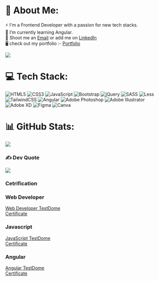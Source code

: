 # 💫 About Me:
⚡ I'm a Frontend Developer with a passion for new tech stacks.<br>🌱 I’m currently learning Angular.<br>💬 Shoot me an <a href="mailto:roya5846@gmail.com">Email</a> or add me on <a href="#">LinkedIn</a><br>🖥️ check out my portfolio :- [Portfolio](https://amanroy007.github.io/portfolio/)

[![](https://visitcount.itsvg.in/api?id=ipiyushchaudhary&icon=0&color=3)](https://visitcount.itsvg.in)


# 💻 Tech Stack:
![HTML5](https://img.shields.io/badge/html5-%23E34F26.svg?style=for-the-badge&logo=html5&logoColor=white) ![CSS3](https://img.shields.io/badge/css3-%231572B6.svg?style=for-the-badge&logo=css3&logoColor=white) ![JavaScript](https://img.shields.io/badge/javascript-%23323330.svg?style=for-the-badge&logo=javascript&logoColor=%23F7DF1E) ![Bootstrap](https://img.shields.io/badge/bootstrap-%23563D7C.svg?style=for-the-badge&logo=bootstrap&logoColor=white) ![jQuery](https://img.shields.io/badge/jquery-%230769AD.svg?style=for-the-badge&logo=jquery&logoColor=white) ![SASS](https://img.shields.io/badge/SASS-hotpink.svg?style=for-the-badge&logo=SASS&logoColor=white) ![Less](https://img.shields.io/badge/less-2B4C80?style=for-the-badge&logo=less&logoColor=white) ![TailwindCSS](https://img.shields.io/badge/tailwindcss-%2338B2AC.svg?style=for-the-badge&logo=tailwind-css&logoColor=white) ![Angular](https://img.shields.io/badge/angular-%2320232a.svg?style=for-the-badge&logo=angular&logoColor=red) ![Adobe Photoshop](https://img.shields.io/badge/adobephotoshop-%2331A8FF.svg?style=for-the-badge&logo=adobephotoshop&logoColor=white) ![Adobe Illustrator](https://img.shields.io/badge/adobeillustrator-%23FF9A00.svg?style=for-the-badge&logo=adobeillustrator&logoColor=white) ![Adobe XD](https://img.shields.io/badge/Adobe%20XD-470137?style=for-the-badge&logo=Adobe%20XD&logoColor=#FF61F6) ![Figma](https://img.shields.io/badge/figma-%23F24E1E.svg?style=for-the-badge&logo=figma&logoColor=white) ![Canva](https://img.shields.io/badge/Canva-%2300C4CC.svg?style=for-the-badge&logo=Canva&logoColor=white)
# 📊 GitHub Stats:
![](https://github-readme-stats.vercel.app/api/top-langs/?username=ipiyushchaudhary&theme=dark&hide_border=false&include_all_commits=false&count_private=false&layout=compact)

### ✍️ Dev Quote
![](https://quotes-github-readme.vercel.app/api?type=horizontal&theme=radical)

### Cetrification

### Web Developer
<a href="https://www.testdome.com/certificates/d75626574ddc4bb18ff3504b753f2a62" class="testdome-certificate-stamp gold">
          <span class="testdome-certificate-test-name">Web Developer</span>
          <span class="testdome-certificate-card-logo">TestDome<br>Certificate</span>
          </a>

### Javascript
<a href="https://www.testdome.com/certificates/55e5a7e201944650a6168c068755f387" class="testdome-certificate-stamp gold">
          <span class="testdome-certificate-test-name">JavaScript</span>
          <span class="testdome-certificate-card-logo">TestDome<br>Certificate</span>
</a>

### Angular
<a href="https://www.testdome.com/certificates/9372ecb1f9af4d98be712c63a5c245c0" class="testdome-certificate-stamp gold">        
 <span class="testdome-certificate-test-name">Angular</span>          
 <span class="testdome-certificate-card-logo">TestDome<br>Certificate</span></a>

